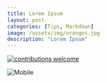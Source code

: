 ```yaml
---
title: Lorem Ipsum
layout: post
categories: [Tips, Markdown]
image: /assets/img/oranges.jpg
description: "Lorem Ipsum"
---
```


[![contributions welcome](https://img.shields.io/badge/contributions-welcome-brightgreen.svg?style=flat)](https://github.com/PandaSekh/Jekyll-YAMT/issues)

![Mobile](https://raw.githubusercontent.com/PandaSekh/Jekyll-YAMT/master/assets/img/screenshots/Screenshot_mobile.png?raw=true)
